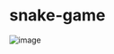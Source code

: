 # snake-game
![image](https://github.com/user-attachments/assets/82eff173-0f3f-44a5-99c6-947381cc2ef1)
